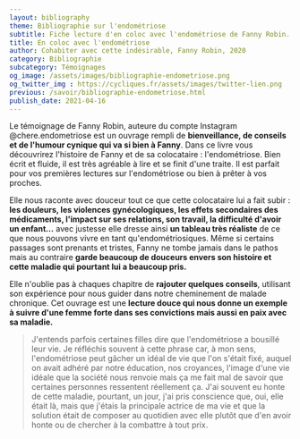 ```yaml
---
layout: bibliography
theme: Bibliographie sur l'endométriose
subtitle: Fiche lecture d'en coloc avec l'endométriose de Fanny Robin.
title: En coloc avec l'endométriose
author: Cohabiter avec cette indésirable, Fanny Robin, 2020
category: Bibliographie
subcategory: Témoignages
og_image: /assets/images/bibliographie-endometriose.png
og_twitter_img : https://cycliques.fr/assets/images/twitter-lien.png
previous: /savoir/bibliographie-endometriose.html
publish_date: 2021-04-16
---
```


Le témoignage de Fanny Robin, auteure du compte Instagram @chere.endometriose est un ouvrage rempli de **bienveillance, de conseils et de l'humour cynique qui va si bien à Fanny**. Dans ce livre vous découvrirez l'histoire de Fanny et de sa colocataire : l'endométriose. Bien écrit et fluide, il est très agréable à lire et se finit d'une traite. Il est parfait pour vos premières lectures sur l'endométriose ou bien à prêter à vos proches.

Elle nous raconte avec douceur tout ce que cette colocataire lui a fait subir : **les douleurs, les violences gynécologiques, les effets secondaires des médicaments, l'impact sur ses relations, son travail, la difficulté d'avoir un enfant…** avec justesse elle dresse ainsi **un tableau très réaliste** de ce que nous pouvons vivre en tant qu'endométriosiques. Même si certains passages sont prenants et tristes, Fanny ne tombe jamais dans le pathos mais au contraire **garde beaucoup de douceurs envers son histoire et cette maladie qui pourtant lui a beaucoup pris.**

Elle n'oublie pas à chaques chapitre de **rajouter quelques conseils**, utilisant son expérience pour nous guider dans notre cheminement de malade chronique. Cet ouvrage est une **lecture douce qui nous donne un exemple à suivre d'une femme forte dans ses convictions mais aussi en paix avec sa maladie.**

>J'entends parfois certaines filles dire que l'endométriose a bousillé leur vie. Je réfléchis souvent à cette phrase car, à mon sens, l'endométriose peut gâcher un idéal de vie que l'on s'était fixé, auquel on avait adhéré par notre éducation, nos croyances, l'image d'une vie idéale que la société nous renvoie mais ça me fait mal de savoir que certaines personnes ressentent réellement ça. J'ai souvent eu honte de cette maladie, pourtant, un jour, j'ai pris conscience que, oui, elle était là, mais que j'étais la principale actrice de ma vie et que la solution était de composer au quotidien avec elle plutôt que d'en avoir honte ou de chercher à la combattre à tout prix.